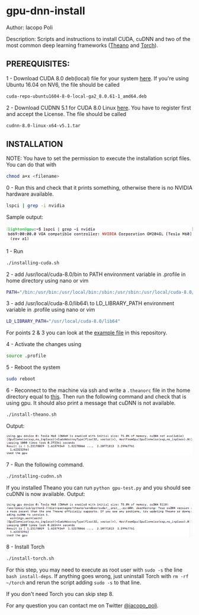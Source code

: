 # gpu-dnn-install
Author: Iacopo Poli

Description: Scripts and instructions to install CUDA, cuDNN and two of the most common deep learning frameworks ([Theano](http://deeplearning.net/software/theano/) and [Torch](http://torch.ch)).

## PREREQUISITES:

1 - Download CUDA 8.0 deb(local) file for your system [here](https://developer.nvidia.com/cuda-downloads). If you're using Ubuntu 16.04 on NV6, the file should be called

```bash
cuda-repo-ubuntu1604-8-0-local-ga2_8.0.61-1_amd64.deb
```

2 - Download CUDNN 5.1 for CUDA 8.0 Linux [here](https://developer.nvidia.com/rdp/cudnn-download). You have to register first and accept the License. The file should be called
        
```bash
cudnn-8.0-linux-x64-v5.1.tar
```

## INSTALLATION

NOTE: You have to set the permission to execute the installation script files. You can do that with 

```bash 
chmod a+x <filename>
```

0 - Run this and check that it prints something, otherwise there is no NVIDIA hardware available.

```bash
lspci | grep -i nvidia
```

Sample output:

![alt text](Img/NVIDIA-hardware.png "Sample output lspci")

   
1 - Run 

```bash
./installing-cuda.sh
```

2 - add /usr/local/cuda-8.0/bin to PATH environment variable in .profile in home directory using nano or vim

```bash
PATH="/bin:/usr/bin:/usr/local/bin:/sbin:/usr/sbin:/usr/local/cuda-8.0/bin"
```

3 - add /usr/local/cuda-8.0/lib64\ to LD_LIBRARY_PATH environment variable in .profile using nano or vim
   
```bash
LD_LIBRARY_PATH="/usr/local/cuda-8.0/lib64"
```

For points 2 & 3 you can look at the [example file](https://github.com/iacolippo/gpu-dnn-install/blob/master/.profile) in this repository.

4 - Activate the changes using

```bash
source .profile
```

5 - Reboot the system
        
```bash
sudo reboot
```
        
6 - Reconnect to the machine via ssh and write a ```.theanorc``` file in the home directory equal to [this](https://github.com/iacolippo/gpu-dnn-install/blob/master/.theanorc). Then run the following command and check that is using gpu. It should also print a message that cuDNN is not available.
        
```bash
./install-theano.sh
```

Output:

![alt text](Img/using-gpu.png "Sample output gpu usage")

7 - Run the following command.
        
```bash
./installing-cudnn.sh
```

If you installed Theano you can run ```python gpu-test.py``` and you should see cuDNN is now available.
Output:

![alt text](Img/using-cudnn.png "Sample output using cudnn and gpu")

        
8 - Install Torch

```bash
./install-torch.sh
```

For this step, you may need to execute as root user with ```sudo -s``` the line ```bash install-deps```. If anything goes wrong, just uninstall Torch with ```rm -rf ~/torch``` and rerun the script adding ```sudo -s``` to that line.

If you don't need Torch you can skip step 8.

For any question you can contact me on Twitter [@iacopo_poli](https://twitter.com/iacopo_poli).
